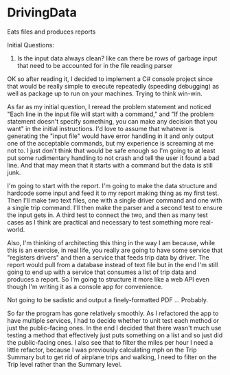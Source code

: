 # DrivingData
Eats files and produces reports

Initial Questions:
 1. Is the input data always clean? like can there be rows of garbage input that need to be accounted for in the file reading parser

OK so after reading it, I decided to implement a C# console project since that would be really simple to execute repeatedly (speeding debugging) as well as package up to run on your machines. Trying to think win-win. 

As far as my initial question, I reread the problem statement and noticed "Each line in the input file will start with a command," and "If the problem statement doesn't specify something, you can make any decision that you want" in the initial instructions. I'd love to assume that whatever is generating the "input file" would have error handling in it and only output one of the acceptable commands, but my experience is screaming at me not to. I just don't think that would be safe enough so I'm going to at least put some rudimentary handling to not crash and tell the user it found a bad line. And that may mean that it starts with a command but the data is still junk.

I'm going to start with the report. I'm going to make the data structure and hardcode some input and feed it to my report making thing as my first test. Then I'll make two text files, one with a single driver command and one with a single trip command. I'll then make the parser and a second test to ensure the input gets in. A third test to connect the two, and then as many test cases as I think are practical and necessary to test something more real-world. 

Also, I'm thinking of architecting this thing in the way I am because, while this is an exercise, in real life, you really are going to have some service that "registers drivers" and then a service that feeds trip data by driver. The report would pull from a database instead of text file but in the end I'm still going to end up with a service that consumes a list of trip data and produces a report. So I'm going to structure it more like a web API even though I'm writing it as a console app for convenience. 

Not going to be sadistic and output a finely-formatted PDF ... Probably.

So far the program has gone relatively smoothly. As I refactored the app to have multiple services, I had to decide whether to unit test each method or just the public-facing ones. In the end I decided that there wasn't much use testing a method that effectively just puts something on a list and so just did the public-facing ones. I also see that to filter the miles per hour I need a little refactor, because I was previously calculating mph on the Trip Summary but to get rid of airplane trips and walking, I need to filter on the Trip level rather than the Summary level. 


